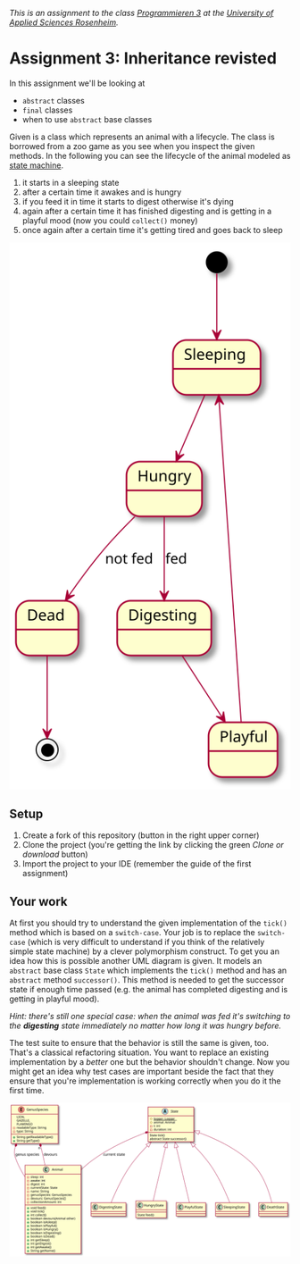 _This is an assignment to the class [Programmieren 3](https://hsro-inf-prg3.github.io) at the [University of Applied Sciences Rosenheim](http://www.fh-rosenheim.de)._

# Assignment 3: Inheritance revisted

In this assignment we'll be looking at

* `abstract` classes
* `final` classes
* when to use `abstract` base classes

Given is a class which represents an animal with a lifecycle.
The class is borrowed from a zoo game as you see when you inspect the given methods.
In the following you can see the lifecycle of the animal modeled as [state machine](https://en.wikipedia.org/wiki/Finite-state_machine).

1. it starts in a sleeping state
2. after a certain time it awakes and is hungry
3. if you feed it in time it starts to digest otherwise it's dying
4. again after a certain time it has finished digesting and is getting in a playful mood (now you could `collect()` money)
5. once again after a certain time it's getting tired and goes back to sleep

![state machine](assets/state-machine-spec.svg)

## Setup

1. Create a fork of this repository (button in the right upper corner)
2. Clone the project (you're getting the link by clicking the green _Clone or download_ button)
3. Import the project to your IDE (remember the guide of the first assignment)

## Your work

At first you should try to understand the given implementation of the `tick()` method which is based on a `switch-case`. Your job is to replace the `switch-case` (which is very difficult to understand if you think of the relatively simple state machine) by a clever polymorphism construct.
To get you an idea how this is possible another UML diagram is given.
It models an `abstract` base class `State` which implements the `tick()` method and has an `abstract` method `successor()`.
This method is needed to get the successor state if enough time passed (e.g. the animal has completed digesting and is getting in playful mood).

_Hint: there's still one special case: when the animal was fed it's switching to the **digesting** state immediately no matter how long it was hungry before._

The test suite to ensure that the behavior is still the same is given, too.
That's a classical refactoring situation.
You want to replace an existing implementation by a _better_ one but the behavior shouldn't change.
Now you might get an idea why test cases are important beside the fact that they ensure that you're implementation is working correctly when you do it the first time.

![classes](assets/class-spec.svg)